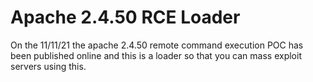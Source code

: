 # Apache 2.4.50 RCE Loader
 On the 11/11/21 the apache 2.4.50 remote command execution POC has been published online and this is a loader so that you can mass exploit servers using this.
